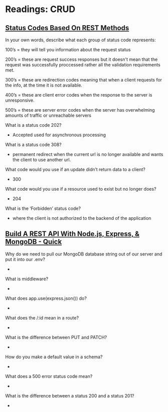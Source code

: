 # Readings: CRUD

## [Status Codes Based On REST Methods](https://www.moesif.com/blog/technical/api-design/Which-HTTP-Status-Code-To-Use-For-Every-CRUD-App/)

In your own words, describe what each group of status code represents:

100’s = they will tell you information about the request status

200’s = these are request success responses but it doesn't mean that the request was successfully proccessed rather all the validation requirements met.

300’s = these are redirection codes meaning that when a client requests for the info, at the time it is not available.

400’s = these are client error codes when the response to the server is unresponsive.

500’s = these are server error codes when the server has overwhelming amounts of traffic or unreachable servers

What is a status code 202?

- Accepted used for asynchronous processing

What is a status code 308?

- permanent redirect when the current url is no longer available and wants the client to use another url.

What code would you use if an update didn’t return data to a client?

- 300

What code would you use if a resource used to exist but no longer does?

- 204

What is the ‘Forbidden’ status code?

- where the client is not authorized to the backend of the application

## [Build A REST API With Node.js, Express, & MongoDB - Quick ](https://www.youtube.com/watch?v=fgTGADljAeg)

Why do we need to pull our MongoDB database string out of our server and put it into our .env?

-

What is middleware?

-

What does app.use(express.json()) do?

-

What does the /:id mean in a route?

-

What is the difference between PUT and PATCH?

-

How do you make a default value in a schema?

-

What does a 500 error status code mean?

-

What is the difference between a status 200 and a status 201?

-

